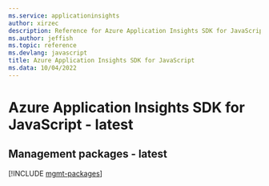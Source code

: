 ```yaml
---
ms.service: applicationinsights
author: xirzec
description: Reference for Azure Application Insights SDK for JavaScript
ms.author: jeffish
ms.topic: reference
ms.devlang: javascript
title: Azure Application Insights SDK for JavaScript
ms.data: 10/04/2022
---
```

# Azure Application Insights SDK for JavaScript - latest

## Management packages - latest
[!INCLUDE [mgmt-packages](application-insights-mgmt-index.md)]